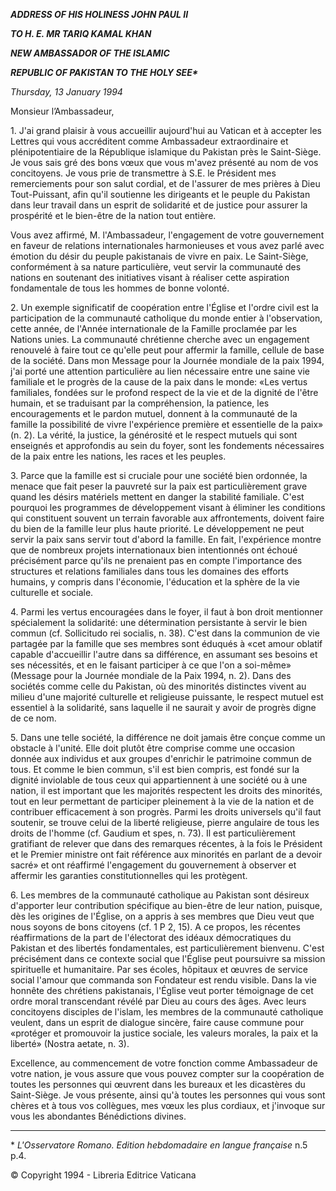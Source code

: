 ***ADDRESS OF HIS HOLINESS JOHN PAUL II***

***TO H. E. MR TARIQ KAMAL KHAN***

***NEW AMBASSADOR OF THE ISLAMIC***

***REPUBLIC OF PAKISTAN TO THE HOLY SEE\****

*Thursday, 13 January 1994*

Monsieur l’Ambassadeur,

1\. J'ai grand plaisir à vous accueillir aujourd'hui au Vatican et à accepter les Lettres qui vous accréditent comme Ambassadeur extraordinaire et plénipotentiaire de la République islamique du Pakistan près le Saint-Siège. Je vous sais gré des bons vœux que vous m'avez présenté au nom de vos concitoyens. Je vous prie de transmettre à S.E. le Président mes remerciements pour son salut cordial, et de l'assurer de mes prières à Dieu Tout-Puissant, afin qu'il soutienne les dirigeants et le peuple du Pakistan dans leur travail dans un esprit de solidarité et de justice pour assurer la prospérité et le bien-être de la nation tout entière.

Vous avez affirmé, M. l'Ambassadeur, l'engagement de votre gouvernement en faveur de relations internationales harmonieuses et vous avez parlé avec émotion du désir du peuple pakistanais de vivre en paix. Le Saint-Siège, conformément à sa nature particulière, veut servir la communauté des nations en soutenant des initiatives visant à réaliser cette aspiration fondamentale de tous les hommes de bonne volonté.

2\. Un exemple significatif de coopération entre l'Église et l'ordre civil est la participation de la communauté catholique du monde entier à l'observation, cette année, de l'Année internationale de la Famille proclamée par les Nations unies. La communauté chrétienne cherche avec un engagement renouvelé à faire tout ce qu'elle peut pour affermir la famille, cellule de base de la société. Dans mon Message pour la Journée mondiale de la paix 1994, j'ai porté une attention particulière au lien nécessaire entre une saine vie familiale et le progrès de la cause de la paix dans le monde: «Les vertus familiales, fondées sur le profond respect de la vie et de la dignité de l'être humain, et se traduisant par la compréhension, la patience, les encouragements et le pardon mutuel, donnent à la communauté de la famille la possibilité de vivre l'expérience première et essentielle de la paix» (n. 2). La vérité, la justice, la générosité et le respect mutuels qui sont enseignés et approfondis au sein du foyer, sont les fondements nécessaires de la paix entre les nations, les races et les peuples.

3\. Parce que la famille est si cruciale pour une société bien ordonnée, la menace que fait peser la pauvreté sur la paix est particulièrement grave quand les désirs matériels mettent en danger la stabilité familiale. C'est pourquoi les programmes de développement visant à éliminer les conditions qui constituent souvent un terrain favorable aux affrontements, doivent faire du bien de la famille leur plus haute priorité. Le développement ne peut servir la paix sans servir tout d'abord la famille. En fait, l'expérience montre que de nombreux projets internationaux bien intentionnés ont échoué précisément parce qu'ils ne prenaient pas en compte l'importance des structures et relations familiales dans tous les domaines des efforts humains, y compris dans l'économie, l'éducation et la sphère de la vie culturelle et sociale.

4\. Parmi les vertus encouragées dans le foyer, il faut à bon droit mentionner spécialement la solidarité: une détermination persistante à servir le bien commun (cf. Sollicitudo rei socialis, n. 38). C'est dans la communion de vie partagée par la famille que ses membres sont éduqués à «cet amour oblatif capable d'accueillir l'autre dans sa différence, en assumant ses besoins et ses nécessités, et en le faisant participer à ce que l'on a soi-même» (Message pour la Journée mondiale de la Paix 1994, n. 2). Dans des sociétés comme celle du Pakistan, où des minorités distinctes vivent au milieu d'une majorité culturelle et religieuse puissante, le respect mutuel est essentiel à la solidarité, sans laquelle il ne saurait y avoir de progrès digne de ce nom.

5\. Dans une telle société, la différence ne doit jamais être conçue comme un obstacle à l'unité. Elle doit plutôt être comprise comme une occasion donnée aux individus et aux groupes d'enrichir le patrimoine commun de tous. Et comme le bien commun, s'il est bien compris, est fondé sur la dignité inviolable de tous ceux qui appartiennent à une société ou à une nation, il est important que les majorités respectent les droits des minorités, tout en leur permettant de participer pleinement à la vie de la nation et de contribuer efficacement à son progrès. Parmi les droits universels qu'il faut soutenir, se trouve celui de la liberté religieuse, pierre angulaire de tous les droits de l'homme (cf. Gaudium et spes, n. 73). Il est particulièrement gratifiant de relever que dans des remarques récentes, à la fois le Président et le Premier ministre ont fait référence aux minorités en parlant de a devoir sacré» et ont réaffirmé l'engagement du gouvernement à observer et affermir les garanties constitutionnelles qui les protègent.

6\. Les membres de la communauté catholique au Pakistan sont désireux d'apporter leur contribution spécifique au bien-être de leur nation, puisque, dès les origines de l'Église, on a appris à ses membres que Dieu veut que nous soyons de bons citoyens (cf. 1 P 2, 15). A ce propos, les récentes réaffirmations de la part de l'électorat des idéaux démocratiques du Pakistan et des libertés fondamentales, est particulièrement bienvenu. C'est précisément dans ce contexte social que l'Église peut poursuivre sa mission spirituelle et humanitaire. Par ses écoles, hôpitaux et œuvres de service social l'amour que commanda son Fondateur est rendu visible. Dans la vie honnête des chrétiens pakistanais, l'Église veut porter témoignage de cet ordre moral transcendant révélé par Dieu au cours des âges. Avec leurs concitoyens disciples de l'islam, les membres de la communauté catholique veulent, dans un esprit de dialogue sincère, faire cause commune pour «protéger et promouvoir la justice sociale, les valeurs morales, la paix et la liberté» (Nostra aetate, n. 3).

Excellence, au commencement de votre fonction comme Ambassadeur de votre nation, je vous assure que vous pouvez compter sur la coopération de toutes les personnes qui œuvrent dans les bureaux et les dicastères du Saint-Siège. Je vous présente, ainsi qu'à toutes les personnes qui vous sont chères et à tous vos collègues, mes vœux les plus cordiaux, et j'invoque sur vous les abondantes Bénédictions divines.

* * *

\* *L'Osservatore Romano. Edition hebdomadaire en langue française* n.5 p.4.

© Copyright 1994 \- Libreria Editrice Vaticana